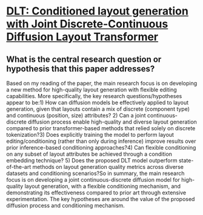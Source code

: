 # [DLT: Conditioned layout generation with Joint Discrete-Continuous   Diffusion Layout Transformer](https://arxiv.org/abs/2303.03755)

## What is the central research question or hypothesis that this paper addresses?

 Based on my reading of the paper, the main research focus is on developing a new method for high-quality layout generation with flexible editing capabilities. More specifically, the key research questions/hypotheses appear to be:1) How can diffusion models be effectively applied to layout generation, given that layouts contain a mix of discrete (component type) and continuous (position, size) attributes? 2) Can a joint continuous-discrete diffusion process enable high-quality and diverse layout generation compared to prior transformer-based methods that relied solely on discrete tokenization?3) Does explicitly training the model to perform layout editing/conditioning (rather than only during inference) improve results over prior inference-based conditioning approaches?4) Can flexible conditioning on any subset of layout attributes be achieved through a condition embedding technique? 5) Does the proposed DLT model outperform state-of-the-art methods on layout generation quality metrics across diverse datasets and conditioning scenarios?So in summary, the main research focus is on developing a joint continuous-discrete diffusion model for high-quality layout generation, with a flexible conditioning mechanism, and demonstrating its effectiveness compared to prior art through extensive experimentation. The key hypotheses are around the value of the proposed diffusion process and conditioning mechanism.
